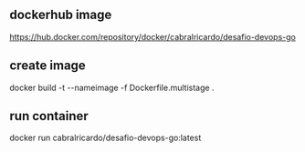 ## dockerhub image
https://hub.docker.com/repository/docker/cabralricardo/desafio-devops-go

## create image 
docker build -t --nameimage -f Dockerfile.multistage .

## run container
docker run cabralricardo/desafio-devops-go:latest
